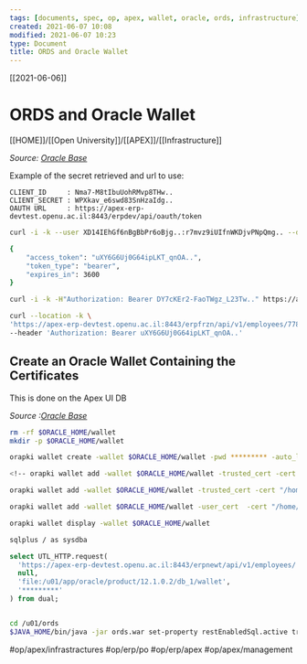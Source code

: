 ```yaml
---
tags: [documents, spec, op, apex, wallet, oracle, ords, infrastructure]  
created: 2021-06-07 10:08
modified: 2021-06-07 10:23
type: Document
title: ORDS and Oracle Wallet
---
```

[[2021-06-06]]
# ORDS and Oracle Wallet
[[HOME]]/[[Open University]]/[[APEX]]/[[Infrastructure]]



*Source: [Oracle Base](https://oracle-base.com/articles/misc/oracle-rest-data-services-ords-create-basic-rest-web-services-using-plsql)*


Example of the secret retrieved and url to use:

```
CLIENT_ID     : Nma7-M8tIbuUohRMvp8THw..
CLIENT_SECRET : WPXkav_e6swd83SnHzaIdg..
OAUTH URL     : https://apex-erp-devtest.openu.ac.il:8443/erpdev/api/oauth/token
```

```bash
curl -i -k --user XD14IEhGf6nBgBbPr6oBjg..:r7mvz9iUIfnWKDjvPNpQmg.. --data "grant_type=client_credentials" https://apex-erp-devtest.openu.ac.il:8443/erpnewt/api/oauth/token

{
    "access_token": "uXY6G6Uj0G64ipLKT_qnOA..",
    "token_type": "bearer",
    "expires_in": 3600
}

curl -i -k -H"Authorization: Bearer DY7cKEr2-FaoTWgz_L23Tw.." https://apex-erp-devtest.openu.ac.il:8443/erpnewt/api/v1/employees/7788
```

```bash
curl --location -k \
'https://apex-erp-devtest.openu.ac.il:8443/erpfrzn/api/v1/employees/7788' \
--header 'Authorization: Bearer uXY6G6Uj0G64ipLKT_qnOA..' 
```

## Create an Oracle Wallet Containing the Certificates

This is done on the Apex UI DB

*Source :[Oracle Base](https://oracle-base.com/articles/misc/utl_http-and-ssl)*

```bash 
rm -rf $ORACLE_HOME/wallet
mkdir -p $ORACLE_HOME/wallet
```
```bash
orapki wallet create -wallet $ORACLE_HOME/wallet -pwd ********* -auto_login
```
```bash
<!-- orapki wallet add -wallet $ORACLE_HOME/wallet -trusted_cert -cert "/home/oracle/erp-apex-dev-ca.cer" -pwd *********
```
```bash
orapki wallet add -wallet $ORACLE_HOME/wallet -trusted_cert -cert "/home/oracle/bundle_ca.pem" -pwd ********* -->
```
```bash
orapki wallet add -wallet $ORACLE_HOME/wallet -user_cert  -cert "/home/oracle/apex-erp-devtest.openu.ac.il.pfx" -pwd *********
 ```
```bash
orapki wallet display -wallet $ORACLE_HOME/wallet
```

```bash
sqlplus / as sysdba
```
```sql
select UTL_HTTP.request(
  'https://apex-erp-devtest.openu.ac.il:8443/erpnewt/api/v1/employees/' ,
  null,
  'file:/u01/app/oracle/product/12.1.0.2/db_1/wallet', 
  '*********'
) from dual;

```
```bash

cd /u01/ords
$JAVA_HOME/bin/java -jar ords.war set-property restEnabledSql.active true
```



#op/apex/infrastractures
#op/erp/po
#op/erp/apex
#op/apex/management